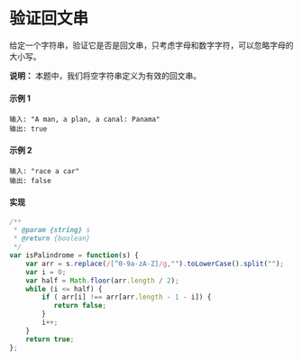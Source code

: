# 验证回文串

给定一个字符串，验证它是否是回文串，只考虑字母和数字字符，可以忽略字母的大小写。

**说明：** 本题中，我们将空字符串定义为有效的回文串。

#### 示例 1

```
输入: "A man, a plan, a canal: Panama"
输出: true
```

#### 示例 2

```
输入: "race a car"
输出: false
```

#### 实现

```js
/**
 * @param {string} s
 * @return {boolean}
 */
var isPalindrome = function(s) {
    var arr = s.replace(/[^0-9a-zA-Z]/g,"").toLowerCase().split("");
    var i = 0;
    var half = Math.floor(arr.length / 2);
    while (i <= half) {
        if ( arr[i] !== arr[arr.length - 1 - i]) {
           return false;
        }
        i++;
    }
    return true;
};
```
